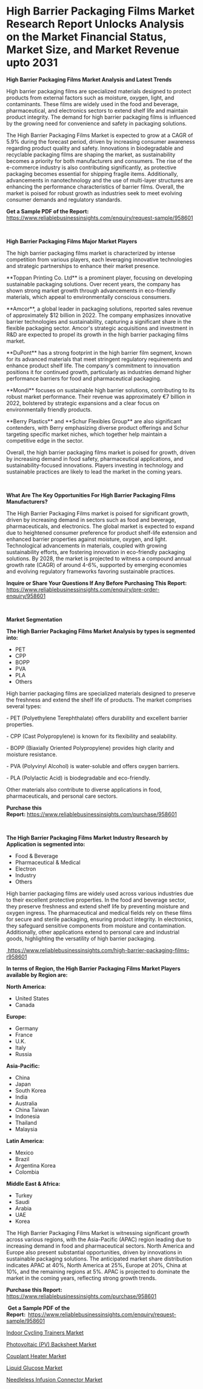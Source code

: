 <p><h1>High Barrier Packaging Films Market Research Report Unlocks Analysis on the Market Financial Status, Market Size, and Market Revenue upto 2031</h1></p><p><strong>High Barrier Packaging Films Market Analysis and Latest Trends</strong></p>
<p><p>High barrier packaging films are specialized materials designed to protect products from external factors such as moisture, oxygen, light, and contaminants. These films are widely used in the food and beverage, pharmaceutical, and electronics sectors to extend shelf life and maintain product integrity. The demand for high barrier packaging films is influenced by the growing need for convenience and safety in packaging solutions.</p><p>The High Barrier Packaging Films Market is expected to grow at a CAGR of 5.9% during the forecast period, driven by increasing consumer awareness regarding product quality and safety. Innovations in biodegradable and recyclable packaging films are shaping the market, as sustainability becomes a priority for both manufacturers and consumers. The rise of the e-commerce industry is also contributing significantly, as protective packaging becomes essential for shipping fragile items. Additionally, advancements in nanotechnology and the use of multi-layer structures are enhancing the performance characteristics of barrier films. Overall, the market is poised for robust growth as industries seek to meet evolving consumer demands and regulatory standards.</p></p>
<p><strong>Get a Sample PDF of the Report:&nbsp;</strong> <a href="https://www.reliablebusinessinsights.com/enquiry/request-sample/958601?utm_campaign=60&utm_medium=2&utm_source=Github&utm_content=ia&utm_term=10112024&utm_id=high-barrier-packaging-films">https://www.reliablebusinessinsights.com/enquiry/request-sample/958601</a></p>
<p>&nbsp;</p>
<p><strong>High Barrier Packaging Films Major Market Players</strong></p>
<p><p>The high barrier packaging films market is characterized by intense competition from various players, each leveraging innovative technologies and strategic partnerships to enhance their market presence.</p><p>**Toppan Printing Co. Ltd** is a prominent player, focusing on developing sustainable packaging solutions. Over recent years, the company has shown strong market growth through advancements in eco-friendly materials, which appeal to environmentally conscious consumers.</p><p>**Amcor**, a global leader in packaging solutions, reported sales revenue of approximately $12 billion in 2022. The company emphasizes innovative barrier technologies and sustainability, capturing a significant share in the flexible packaging sector. Amcor's strategic acquisitions and investment in R&D are expected to propel its growth in the high barrier packaging films market.</p><p>**DuPont** has a strong footprint in the high barrier film segment, known for its advanced materials that meet stringent regulatory requirements and enhance product shelf life. The company's commitment to innovation positions it for continued growth, particularly as industries demand higher performance barriers for food and pharmaceutical packaging.</p><p>**Mondi** focuses on sustainable high barrier solutions, contributing to its robust market performance. Their revenue was approximately €7 billion in 2022, bolstered by strategic expansions and a clear focus on environmentally friendly products.</p><p>**Berry Plastics** and **Schur Flexibles Group** are also significant contenders, with Berry emphasizing diverse product offerings and Schur targeting specific market niches, which together help maintain a competitive edge in the sector.</p><p>Overall, the high barrier packaging films market is poised for growth, driven by increasing demand in food safety, pharmaceutical applications, and sustainability-focused innovations. Players investing in technology and sustainable practices are likely to lead the market in the coming years.</p></p>
<p>&nbsp;</p>
<p><strong>What Are The Key Opportunities For High Barrier Packaging Films Manufacturers?</strong></p>
<p><p>The High Barrier Packaging Films market is poised for significant growth, driven by increasing demand in sectors such as food and beverage, pharmaceuticals, and electronics. The global market is expected to expand due to heightened consumer preference for product shelf-life extension and enhanced barrier properties against moisture, oxygen, and light. Technological advancements in materials, coupled with growing sustainability efforts, are fostering innovation in eco-friendly packaging solutions. By 2028, the market is projected to witness a compound annual growth rate (CAGR) of around 4-6%, supported by emerging economies and evolving regulatory frameworks favoring sustainable practices.</p></p>
<p><strong>Inquire or Share Your Questions If Any Before Purchasing This Report:</strong> <a href="https://www.reliablebusinessinsights.com/enquiry/pre-order-enquiry/958601?utm_campaign=60&utm_medium=2&utm_source=Github&utm_content=ia&utm_term=10112024&utm_id=high-barrier-packaging-films">https://www.reliablebusinessinsights.com/enquiry/pre-order-enquiry/958601</a></p>
<p>&nbsp;</p>
<p><strong>Market Segmentation</strong></p>
<p><strong>The High Barrier Packaging Films Market Analysis by types is segmented into:</strong></p>
<p><ul><li>PET</li><li>CPP</li><li>BOPP</li><li>PVA</li><li>PLA</li><li>Others</li></ul></p>
<p><p>High barrier packaging films are specialized materials designed to preserve the freshness and extend the shelf life of products. The market comprises several types: </p><p>- PET (Polyethylene Terephthalate) offers durability and excellent barrier properties.</p><p>- CPP (Cast Polypropylene) is known for its flexibility and sealability.</p><p>- BOPP (Biaxially Oriented Polypropylene) provides high clarity and moisture resistance. </p><p>- PVA (Polyvinyl Alcohol) is water-soluble and offers oxygen barriers.</p><p>- PLA (Polylactic Acid) is biodegradable and eco-friendly. </p><p>Other materials also contribute to diverse applications in food, pharmaceuticals, and personal care sectors.</p></p>
<p><strong>Purchase this Report:&nbsp;</strong><a href="https://www.reliablebusinessinsights.com/purchase/958601?utm_campaign=60&utm_medium=2&utm_source=Github&utm_content=ia&utm_term=10112024&utm_id=high-barrier-packaging-films">https://www.reliablebusinessinsights.com/purchase/958601</a></p>
<p>&nbsp;</p>
<p><strong>The High Barrier Packaging Films Market Industry Research by Application is segmented into:</strong></p>
<p><ul><li>Food & Beverage</li><li>Pharmaceutical & Medical</li><li>Electron</li><li>Industry</li><li>Others</li></ul></p>
<p><p>High barrier packaging films are widely used across various industries due to their excellent protective properties. In the food and beverage sector, they preserve freshness and extend shelf life by preventing moisture and oxygen ingress. The pharmaceutical and medical fields rely on these films for secure and sterile packaging, ensuring product integrity. In electronics, they safeguard sensitive components from moisture and contamination. Additionally, other applications extend to personal care and industrial goods, highlighting the versatility of high barrier packaging.</p></p>
<p><a href="https://www.reliablebusinessinsights.com/high-barrier-packaging-films-r958601?utm_campaign=60&utm_medium=2&utm_source=Github&utm_content=ia&utm_term=10112024&utm_id=high-barrier-packaging-films">&nbsp;https://www.reliablebusinessinsights.com/high-barrier-packaging-films-r958601</a></p>
<p><strong>In terms of Region, the High Barrier Packaging Films Market Players available by Region are:</strong></p>
<p>
    <p> <strong> North America: </strong>
        <ul>
            <li>United States</li>
            <li>Canada</li>
        </ul>
        </p> 
    <p> <strong> Europe: </strong>
        <ul>
            <li>Germany</li>
            <li>France</li>
            <li>U.K.</li>
            <li>Italy</li>
            <li>Russia</li>
        </ul>
        </p> 
    <p> <strong> Asia-Pacific: </strong>
        <ul>
            <li>China</li>
            <li>Japan</li>
            <li>South Korea</li>
            <li>India</li>
            <li>Australia</li>
            <li>China Taiwan</li>
            <li>Indonesia</li>
            <li>Thailand</li>
            <li>Malaysia</li>
        </ul>
        </p> 
    <p> <strong> Latin America: </strong>
        <ul>
            <li>Mexico</li>
            <li>Brazil</li>
            <li>Argentina Korea</li>
            <li>Colombia</li>
        </ul>
        </p> 
    <p> <strong> Middle East & Africa: </strong>
        <ul>
            <li>Turkey</li>
            <li>Saudi</li>
            <li>Arabia</li>
            <li>UAE</li>
            <li>Korea</li>
        </ul>
    </p>
    </p>
<p><p>The High Barrier Packaging Films Market is witnessing significant growth across various regions, with the Asia-Pacific (APAC) region leading due to increasing demand in food and pharmaceutical sectors. North America and Europe also present substantial opportunities, driven by innovations in sustainable packaging solutions. The anticipated market share distribution indicates APAC at 40%, North America at 25%, Europe at 20%, China at 10%, and the remaining regions at 5%. APAC is projected to dominate the market in the coming years, reflecting strong growth trends.</p></p>
<p><strong>Purchase this Report: </strong><a href="https://www.reliablebusinessinsights.com/purchase/958601?utm_campaign=60&utm_medium=2&utm_source=Github&utm_content=ia&utm_term=10112024&utm_id=high-barrier-packaging-films">https://www.reliablebusinessinsights.com/purchase/958601</a></p>
<p>&nbsp;<strong>Get a Sample PDF of the Report:&nbsp;&nbsp;</strong><a href="https://www.reliablebusinessinsights.com/enquiry/request-sample/958601?utm_campaign=60&utm_medium=2&utm_source=Github&utm_content=ia&utm_term=10112024&utm_id=high-barrier-packaging-films">https://www.reliablebusinessinsights.com/enquiry/request-sample/958601</a></p>
<p><strong></strong></p>
<p><p><a href="https://www.linkedin.com/pulse/indoor-cycling-trainers-market-dynamics-application-types-kkr5e?utm_campaign=60&utm_medium=2&utm_source=Github&utm_content=ia&utm_term=10112024&utm_id=high-barrier-packaging-films">Indoor Cycling Trainers Market</a></p><p><a href="https://www.linkedin.com/pulse/insights-photovoltaic-pv-backsheet-industry-market-financial-ujzwe?utm_campaign=60&utm_medium=2&utm_source=Github&utm_content=ia&utm_term=10112024&utm_id=high-barrier-packaging-films">Photovoltaic (PV) Backsheet Market</a></p><p><a href="https://issuu.com/reportprime-2/docs/couplant-heater-market-size-2030.pp_d6a8369ecd56e6?utm_campaign=60&utm_medium=2&utm_source=Github&utm_content=ia&utm_term=10112024&utm_id=high-barrier-packaging-films">Couplant Heater Market</a></p><p><a href="https://github.com/rozh43oreder/Market-Research-Report-List-1/blob/main/liquid-glucose-market.md?utm_campaign=60&utm_medium=2&utm_source=Github&utm_content=ia&utm_term=10112024&utm_id=high-barrier-packaging-films">Liquid Glucose Market</a></p><p><a href="https://issuu.com/reportprime-2/docs/needleless-infusion-connector-marke_fc0cd362cceee1?utm_campaign=60&utm_medium=2&utm_source=Github&utm_content=ia&utm_term=10112024&utm_id=high-barrier-packaging-films">Needleless Infusion Connector Market</a></p></p>